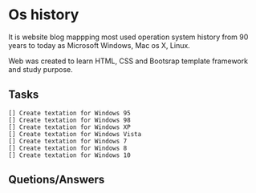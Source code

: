 # Os history

It is website blog mappping most used  operation system history from 90 years to today as Microsoft Windows, Mac os X, Linux.

Web was created to learn HTML, CSS and Bootsrap template framework and study purpose.

## Tasks
```
[] Create textation for Windows 95
[] Create textation for Windows 98
[] Create textation for Windows XP
[] Create textation for Windows Vista
[] Create textation for Windows 7
[] Create textation for Windows 8
[] Create textation for Windows 10
```



## Quetions/Answers
```

```

